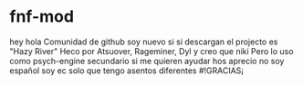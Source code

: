 # fnf-mod
hey hola Comunidad de github soy nuevo si si descargan el projecto es "Hazy River" Heco por Atsuover, Rageminer, Dyl y creo que niki
Pero lo uso como psych-engine secundario si me quieren ayudar hos aprecio no soy español soy ec solo que tengo asentos diferentes 
#!GRACIAS¡
